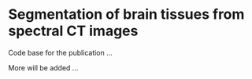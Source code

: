 # Segmentation of brain tissues from spectral CT images

Code base for the publication ...

More will be added ...
